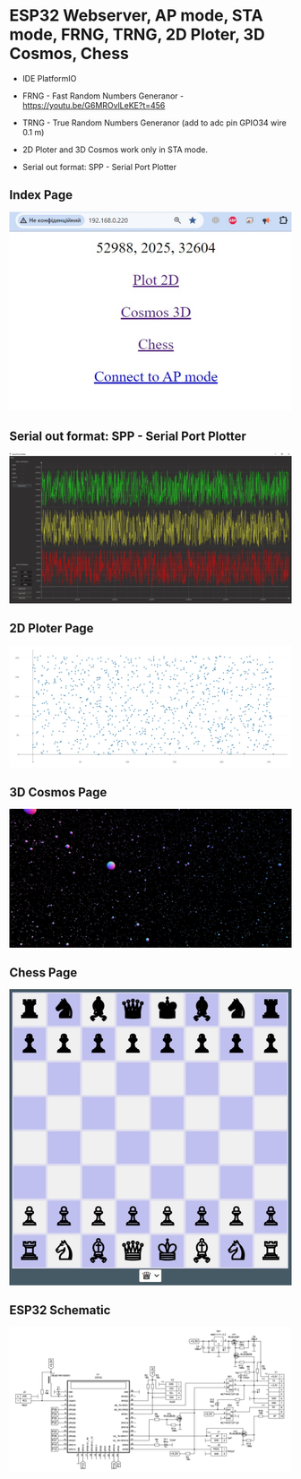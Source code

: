# ESP32 Webserver, AP mode, STA mode, FRNG, TRNG, 2D Ploter, 3D Cosmos, Chess

- IDE PlatformIO

- FRNG - Fast Random Numbers Generanor - https://youtu.be/G6MROvlLeKE?t=456
- TRNG - True Random Numbers Generanor (add to adc pin GPIO34 wire 0.1 m)
- 2D Ploter and 3D Cosmos work only in STA mode.
- Serial out format: SPP - Serial Port Plotter

## Index Page
![Index Page](https://github.com/foxjony/esp32-server/blob/main/IMG/1.jpg)

## Serial out format: SPP - Serial Port Plotter
![SPP](https://github.com/foxjony/esp32-server/blob/main/IMG/2.jpg)

## 2D Ploter Page
![2D Ploter Page](https://github.com/foxjony/esp32-server/blob/main/IMG/3.jpg)

## 3D Cosmos Page
![3D Cosmos Page](https://github.com/foxjony/esp32-server/blob/main/IMG/4.jpg)

## Chess Page
![Chess Page](https://github.com/foxjony/esp32-server/blob/main/IMG/5.jpg)

## ESP32 Schematic
![Schematic](https://github.com/foxjony/esp32-server/blob/main/IMG/esp32-schematic.png)
